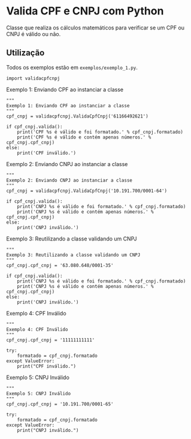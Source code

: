 # Valida CPF e CNPJ com Python
Classe que realiza os cálculos matemáticos para verificar
se um CPF ou CNPJ é válido ou não.
## Utilização
Todos os exemplos estão em `exemplos/exemplo_1.py`.
```
import validacpfcnpj
```
Exemplo 1: Enviando CPF ao instanciar a classe
```
"""
Exemplo 1: Enviando CPF ao instanciar a classe
"""
cpf_cnpj = validacpfcnpj.ValidaCpfCnpj('61166492621')

if cpf_cnpj.valida():
    print('CPF %s é válido e foi formatado.' % cpf_cnpj.formatado)
    print('CPF %s é válido e contém apenas números.' % cpf_cnpj.cpf_cnpj)
else:
    print('CPF inválido.')
```
Exemplo 2: Enviando CNPJ ao instanciar a classe
```
"""
Exemplo 2: Enviando CNPJ ao instanciar a classe
"""
cpf_cnpj = validacpfcnpj.ValidaCpfCnpj('10.191.700/0001-64')

if cpf_cnpj.valida():
    print('CNPJ %s é válido e foi formatado.' % cpf_cnpj.formatado)
    print('CNPJ %s é válido e contém apenas números.' % cpf_cnpj.cpf_cnpj)
else:
    print('CNPJ inválido.')
```
Exemplo 3: Reutilizando a classe validando um CNPJ
```
"""
Exemplo 3: Reutilizando a classe validando um CNPJ
"""
cpf_cnpj.cpf_cnpj = '63.080.648/0001-35'

if cpf_cnpj.valida():
    print('CNPJ %s é válido e foi formatado.' % cpf_cnpj.formatado)
    print('CNPJ %s é válido e contém apenas números.' % cpf_cnpj.cpf_cnpj)
else:
    print('CNPJ inválido.')
```
Exemplo 4: CPF Inválido
```
"""
Exemplo 4: CPF Inválido
"""
cpf_cnpj.cpf_cnpj = '11111111111'

try:
    formatado = cpf_cnpj.formatado
except ValueError:
    print("CPF inválido.")
```
Exemplo 5: CNPJ Inválido
```
"""
Exemplo 5: CNPJ Inválido
"""
cpf_cnpj.cpf_cnpj = '10.191.700/0001-65'

try:
    formatado = cpf_cnpj.formatado
except ValueError:
    print("CNPJ inválido.")
```
